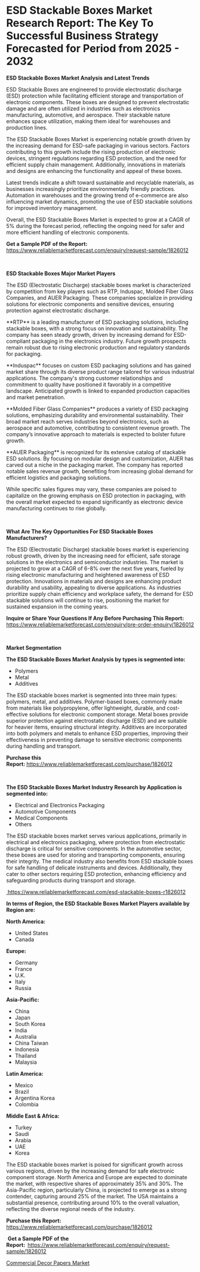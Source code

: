 <p><h1>ESD Stackable Boxes Market Research Report: The Key To Successful Business Strategy Forecasted for Period from 2025 - 2032</h1></p><p><strong>ESD Stackable Boxes Market Analysis and Latest Trends</strong></p>
<p><p>ESD Stackable Boxes are engineered to provide electrostatic discharge (ESD) protection while facilitating efficient storage and transportation of electronic components. These boxes are designed to prevent electrostatic damage and are often utilized in industries such as electronics manufacturing, automotive, and aerospace. Their stackable nature enhances space utilization, making them ideal for warehouses and production lines.</p><p>The ESD Stackable Boxes Market is experiencing notable growth driven by the increasing demand for ESD-safe packaging in various sectors. Factors contributing to this growth include the rising production of electronic devices, stringent regulations regarding ESD protection, and the need for efficient supply chain management. Additionally, innovations in materials and designs are enhancing the functionality and appeal of these boxes.</p><p>Latest trends indicate a shift toward sustainable and recyclable materials, as businesses increasingly prioritize environmentally friendly practices. Automation in warehouses and the growing trend of e-commerce are also influencing market dynamics, promoting the use of ESD stackable solutions for improved inventory management.</p><p>Overall, the ESD Stackable Boxes Market is expected to grow at a CAGR of 5% during the forecast period, reflecting the ongoing need for safer and more efficient handling of electronic components.</p></p>
<p><strong>Get a Sample PDF of the Report:&nbsp;</strong> <a href="https://www.reliablemarketforecast.com/enquiry/request-sample/1826012?utm_campaign=3182&utm_medium=2&utm_source=Github&utm_content=ia&utm_term=03042025&utm_id=esd-stackable-boxes">https://www.reliablemarketforecast.com/enquiry/request-sample/1826012</a></p>
<p>&nbsp;</p>
<p><strong>ESD Stackable Boxes Major Market Players</strong></p>
<p><p>The ESD (Electrostatic Discharge) stackable boxes market is characterized by competition from key players such as RTP, Induspac, Molded Fiber Glass Companies, and AUER Packaging. These companies specialize in providing solutions for electronic components and sensitive devices, ensuring protection against electrostatic discharge.</p><p>**RTP** is a leading manufacturer of ESD packaging solutions, including stackable boxes, with a strong focus on innovation and sustainability. The company has seen steady growth, driven by increasing demand for ESD-compliant packaging in the electronics industry. Future growth prospects remain robust due to rising electronic production and regulatory standards for packaging.</p><p>**Induspac** focuses on custom ESD packaging solutions and has gained market share through its diverse product range tailored for various industrial applications. The company's strong customer relationships and commitment to quality have positioned it favorably in a competitive landscape. Anticipated growth is linked to expanded production capacities and market penetration.</p><p>**Molded Fiber Glass Companies** produces a variety of ESD packaging solutions, emphasizing durability and environmental sustainability. Their broad market reach serves industries beyond electronics, such as aerospace and automotive, contributing to consistent revenue growth. The company’s innovative approach to materials is expected to bolster future growth.</p><p>**AUER Packaging** is recognized for its extensive catalog of stackable ESD solutions. By focusing on modular design and customization, AUER has carved out a niche in the packaging market. The company has reported notable sales revenue growth, benefiting from increasing global demand for efficient logistics and packaging solutions.</p><p>While specific sales figures may vary, these companies are poised to capitalize on the growing emphasis on ESD protection in packaging, with the overall market expected to expand significantly as electronic device manufacturing continues to rise globally.</p></p>
<p>&nbsp;</p>
<p><strong>What Are The Key Opportunities For ESD Stackable Boxes Manufacturers?</strong></p>
<p><p>The ESD (Electrostatic Discharge) stackable boxes market is experiencing robust growth, driven by the increasing need for efficient, safe storage solutions in the electronics and semiconductor industries. The market is projected to grow at a CAGR of 6-8% over the next five years, fueled by rising electronic manufacturing and heightened awareness of ESD protection. Innovations in materials and designs are enhancing product durability and usability, appealing to diverse applications. As industries prioritize supply chain efficiency and workplace safety, the demand for ESD stackable solutions will continue to rise, positioning the market for sustained expansion in the coming years.</p></p>
<p><strong>Inquire or Share Your Questions If Any Before Purchasing This Report:</strong> <a href="https://www.reliablemarketforecast.com/enquiry/pre-order-enquiry/1826012?utm_campaign=3182&utm_medium=2&utm_source=Github&utm_content=ia&utm_term=03042025&utm_id=esd-stackable-boxes">https://www.reliablemarketforecast.com/enquiry/pre-order-enquiry/1826012</a></p>
<p>&nbsp;</p>
<p><strong>Market Segmentation</strong></p>
<p><strong>The ESD Stackable Boxes Market Analysis by types is segmented into:</strong></p>
<p><ul><li>Polymers</li><li>Metal</li><li>Additives</li></ul></p>
<p><p>The ESD stackable boxes market is segmented into three main types: polymers, metal, and additives. Polymer-based boxes, commonly made from materials like polypropylene, offer lightweight, durable, and cost-effective solutions for electronic component storage. Metal boxes provide superior protection against electrostatic discharge (ESD) and are suitable for heavier items, ensuring structural integrity. Additives are incorporated into both polymers and metals to enhance ESD properties, improving their effectiveness in preventing damage to sensitive electronic components during handling and transport.</p></p>
<p><strong>Purchase this Report:&nbsp;</strong><a href="https://www.reliablemarketforecast.com/purchase/1826012?utm_campaign=3182&utm_medium=2&utm_source=Github&utm_content=ia&utm_term=03042025&utm_id=esd-stackable-boxes">https://www.reliablemarketforecast.com/purchase/1826012</a></p>
<p>&nbsp;</p>
<p><strong>The ESD Stackable Boxes Market Industry Research by Application is segmented into:</strong></p>
<p><ul><li>Electrical and Electronics Packaging</li><li>Automotive Components</li><li>Medical Components</li><li>Others</li></ul></p>
<p><p>The ESD stackable boxes market serves various applications, primarily in electrical and electronics packaging, where protection from electrostatic discharge is critical for sensitive components. In the automotive sector, these boxes are used for storing and transporting components, ensuring their integrity. The medical industry also benefits from ESD stackable boxes for safe handling of delicate instruments and devices. Additionally, they cater to other sectors requiring ESD protection, enhancing efficiency and safeguarding products during transport and storage.</p></p>
<p><a href="https://www.reliablemarketforecast.com/esd-stackable-boxes-r1826012?utm_campaign=3182&utm_medium=2&utm_source=Github&utm_content=ia&utm_term=03042025&utm_id=esd-stackable-boxes">&nbsp;https://www.reliablemarketforecast.com/esd-stackable-boxes-r1826012</a></p>
<p><strong>In terms of Region, the ESD Stackable Boxes Market Players available by Region are:</strong></p>
<p>
    <p> <strong> North America: </strong>
        <ul>
            <li>United States</li>
            <li>Canada</li>
        </ul>
        </p> 
    <p> <strong> Europe: </strong>
        <ul>
            <li>Germany</li>
            <li>France</li>
            <li>U.K.</li>
            <li>Italy</li>
            <li>Russia</li>
        </ul>
        </p> 
    <p> <strong> Asia-Pacific: </strong>
        <ul>
            <li>China</li>
            <li>Japan</li>
            <li>South Korea</li>
            <li>India</li>
            <li>Australia</li>
            <li>China Taiwan</li>
            <li>Indonesia</li>
            <li>Thailand</li>
            <li>Malaysia</li>
        </ul>
        </p> 
    <p> <strong> Latin America: </strong>
        <ul>
            <li>Mexico</li>
            <li>Brazil</li>
            <li>Argentina Korea</li>
            <li>Colombia</li>
        </ul>
        </p> 
    <p> <strong> Middle East & Africa: </strong>
        <ul>
            <li>Turkey</li>
            <li>Saudi</li>
            <li>Arabia</li>
            <li>UAE</li>
            <li>Korea</li>
        </ul>
    </p>
    </p>
<p><p>The ESD stackable boxes market is poised for significant growth across various regions, driven by the increasing demand for safe electronic component storage. North America and Europe are expected to dominate the market, with respective shares of approximately 35% and 30%. The Asia-Pacific region, particularly China, is projected to emerge as a strong contender, capturing around 25% of the market. The USA maintains a substantial presence, contributing around 10% to the overall valuation, reflecting the diverse regional needs of the industry.</p></p>
<p><strong>Purchase this Report: </strong><a href="https://www.reliablemarketforecast.com/purchase/1826012?utm_campaign=3182&utm_medium=2&utm_source=Github&utm_content=ia&utm_term=03042025&utm_id=esd-stackable-boxes">https://www.reliablemarketforecast.com/purchase/1826012</a></p>
<p>&nbsp;<strong>Get a Sample PDF of the Report:&nbsp;&nbsp;</strong><a href="https://www.reliablemarketforecast.com/enquiry/request-sample/1826012?utm_campaign=3182&utm_medium=2&utm_source=Github&utm_content=ia&utm_term=03042025&utm_id=esd-stackable-boxes">https://www.reliablemarketforecast.com/enquiry/request-sample/1826012</a></p>
<p><strong></strong></p>
<p><p><a href="https://github.com/donkalucine10/Market-Research-Report-List-1/blob/main/commercial-decor-papers-market.md?utm_campaign=3182&utm_medium=2&utm_source=Github&utm_content=ia&utm_term=03042025&utm_id=esd-stackable-boxes">Commercial Decor Papers Market</a></p></p>